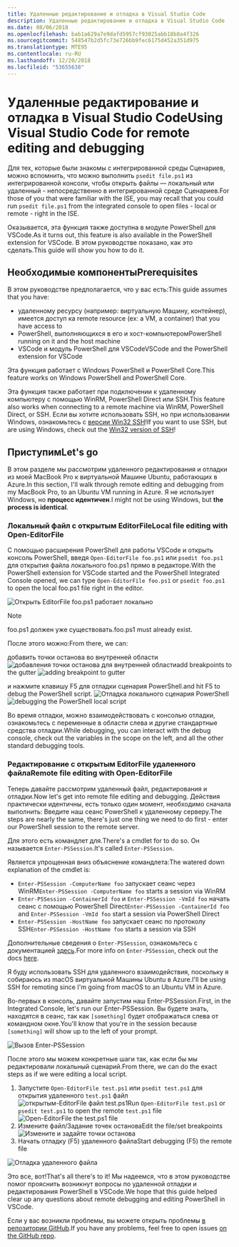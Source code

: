 ```yaml
---
title: Удаленные редактирование и отладка в Visual Studio Code
description: Удаленные редактирование и отладка в Visual Studio Code
ms.date: 08/06/2018
ms.openlocfilehash: bab1a629a7e9dafd5957cf93025abb18b8a4f326
ms.sourcegitcommit: 548547b2d5fc73e726bb9fec6175d452a351d975
ms.translationtype: MTE95
ms.contentlocale: ru-RU
ms.lasthandoff: 12/20/2018
ms.locfileid: "53655638"
---
```

# <a name="using-visual-studio-code-for-remote-editing-and-debugging"></a><span data-ttu-id="cb299-103">Удаленные редактирование и отладка в Visual Studio Code</span><span class="sxs-lookup"><span data-stu-id="cb299-103">Using Visual Studio Code for remote editing and debugging</span></span>

<span data-ttu-id="cb299-104">Для тех, которые были знакомы с интегрированной среды Сценариев, можно вспомнить, что можно выполнить `psedit file.ps1` из интегрированной консоли, чтобы открыть файлы — локальный или удаленный - непосредственно в интегрированной среде Сценариев.</span><span class="sxs-lookup"><span data-stu-id="cb299-104">For those of you that were familiar with the ISE, you may recall that you could run `psedit file.ps1` from the integrated console to open files - local or remote - right in the ISE.</span></span>

<span data-ttu-id="cb299-105">Оказывается, эта функция также доступна в модуле PowerShell для VSCode.</span><span class="sxs-lookup"><span data-stu-id="cb299-105">As it turns out, this feature is also available in the PowerShell extension for VSCode.</span></span> <span data-ttu-id="cb299-106">В этом руководстве показано, как это сделать.</span><span class="sxs-lookup"><span data-stu-id="cb299-106">This guide will show you how to do it.</span></span>

## <a name="prerequisites"></a><span data-ttu-id="cb299-107">Необходимые компоненты</span><span class="sxs-lookup"><span data-stu-id="cb299-107">Prerequisites</span></span>

<span data-ttu-id="cb299-108">В этом руководстве предполагается, что у вас есть:</span><span class="sxs-lookup"><span data-stu-id="cb299-108">This guide assumes that you have:</span></span>

- <span data-ttu-id="cb299-109">удаленному ресурсу (например: виртуальную Машину, контейнер), имеется доступ к</span><span class="sxs-lookup"><span data-stu-id="cb299-109">a remote resource (ex: a VM, a container) that you have access to</span></span>
- <span data-ttu-id="cb299-110">PowerShell, выполняющихся в его и хост-компьютером</span><span class="sxs-lookup"><span data-stu-id="cb299-110">PowerShell running on it and the host machine</span></span>
- <span data-ttu-id="cb299-111">VSCode и модуль PowerShell для VSCode</span><span class="sxs-lookup"><span data-stu-id="cb299-111">VSCode and the PowerShell extension for VSCode</span></span>

<span data-ttu-id="cb299-112">Эта функция работает с Windows PowerShell и PowerShell Core.</span><span class="sxs-lookup"><span data-stu-id="cb299-112">This feature works on Windows PowerShell and PowerShell Core.</span></span>

<span data-ttu-id="cb299-113">Эта функция также работает при подключении к удаленному компьютеру с помощью WinRM, PowerShell Direct или SSH.</span><span class="sxs-lookup"><span data-stu-id="cb299-113">This feature also works when connecting to a remote machine via WinRM, PowerShell Direct, or SSH.</span></span> <span data-ttu-id="cb299-114">Если вы хотите использовать SSH, но при использовании Windows, ознакомьтесь с [версии Win32 SSH](https://github.com/PowerShell/Win32-OpenSSH)!</span><span class="sxs-lookup"><span data-stu-id="cb299-114">If you want to use SSH, but are using Windows, check out the [Win32 version of SSH](https://github.com/PowerShell/Win32-OpenSSH)!</span></span>

## <a name="lets-go"></a><span data-ttu-id="cb299-115">Приступим</span><span class="sxs-lookup"><span data-stu-id="cb299-115">Let's go</span></span>

<span data-ttu-id="cb299-116">В этом разделе мы рассмотрим удаленного редактирования и отладки из моей MacBook Pro к виртуальной Машине Ubuntu, работающих в Azure.</span><span class="sxs-lookup"><span data-stu-id="cb299-116">In this section, I'll walk through remote editing and debugging from my MacBook Pro, to an Ubuntu VM running in Azure.</span></span> <span data-ttu-id="cb299-117">Я не использует Windows, но **процесс идентичен**.</span><span class="sxs-lookup"><span data-stu-id="cb299-117">I might not be using Windows, but **the process is identical**.</span></span>

### <a name="local-file-editing-with-open-editorfile"></a><span data-ttu-id="cb299-118">Локальный файл с открытым EditorFile</span><span class="sxs-lookup"><span data-stu-id="cb299-118">Local file editing with Open-EditorFile</span></span>

<span data-ttu-id="cb299-119">С помощью расширения PowerShell для работы VSCode и открыть консоль PowerShell, введя `Open-EditorFile foo.ps1` или `psedit foo.ps1` для открытия файла локального foo.ps1 прямо в редакторе.</span><span class="sxs-lookup"><span data-stu-id="cb299-119">With the PowerShell extension for VSCode started and the PowerShell Integrated Console opened, we can type `Open-EditorFile foo.ps1` or `psedit foo.ps1` to open the local foo.ps1 file right in the editor.</span></span>

![Открыть EditorFile foo.ps1 работает локально](https://user-images.githubusercontent.com/2644648/34895897-7c2c46ac-f79c-11e7-9410-a252aff52f13.png)

>[!NOTE]
> <span data-ttu-id="cb299-121">foo.ps1 должен уже существовать.</span><span class="sxs-lookup"><span data-stu-id="cb299-121">foo.ps1 must already exist.</span></span>

<span data-ttu-id="cb299-122">После этого можно:</span><span class="sxs-lookup"><span data-stu-id="cb299-122">From there, we can:</span></span>

<span data-ttu-id="cb299-123">добавить точки останова во внутренней области ![добавления точки останова для внутренней области](https://user-images.githubusercontent.com/2644648/34895893-7bdc38e2-f79c-11e7-8026-8ad53f9a1bad.png)</span><span class="sxs-lookup"><span data-stu-id="cb299-123">add breakpoints to the gutter ![adding breakpoint to gutter](https://user-images.githubusercontent.com/2644648/34895893-7bdc38e2-f79c-11e7-8026-8ad53f9a1bad.png)</span></span>

<span data-ttu-id="cb299-124">и нажмите клавишу F5 для отладки сценария PowerShell.</span><span class="sxs-lookup"><span data-stu-id="cb299-124">and hit F5 to debug the PowerShell script.</span></span>
<span data-ttu-id="cb299-125">![Отладка локального сценария PowerShell](https://user-images.githubusercontent.com/2644648/34895894-7bedb874-f79c-11e7-9180-7e0dc2d02af8.png)</span><span class="sxs-lookup"><span data-stu-id="cb299-125">![debugging the PowerShell local script](https://user-images.githubusercontent.com/2644648/34895894-7bedb874-f79c-11e7-9180-7e0dc2d02af8.png)</span></span>

<span data-ttu-id="cb299-126">Во время отладки, можно взаимодействовать с консолью отладки, ознакомьтесь с переменные в области слева и другие стандартные средства отладки.</span><span class="sxs-lookup"><span data-stu-id="cb299-126">While debugging, you can interact with the debug console, check out the variables in the scope on the left, and all the other standard debugging tools.</span></span>

### <a name="remote-file-editing-with-open-editorfile"></a><span data-ttu-id="cb299-127">Редактирование с открытым EditorFile удаленного файла</span><span class="sxs-lookup"><span data-stu-id="cb299-127">Remote file editing with Open-EditorFile</span></span>

<span data-ttu-id="cb299-128">Теперь давайте рассмотрим удаленный файл, редактирования и отладки.</span><span class="sxs-lookup"><span data-stu-id="cb299-128">Now let's get into remote file editing and debugging.</span></span> <span data-ttu-id="cb299-129">Действия практически идентичны, есть только один момент, необходимо сначала выполнить: Введите наш сеанс PowerShell к удаленному серверу.</span><span class="sxs-lookup"><span data-stu-id="cb299-129">The steps are nearly the same, there's just one thing we need to do first - enter our PowerShell session to the remote server.</span></span>

<span data-ttu-id="cb299-130">Для этого есть командлет для.</span><span class="sxs-lookup"><span data-stu-id="cb299-130">There's a cmdlet for to do so.</span></span> <span data-ttu-id="cb299-131">Он называется `Enter-PSSession`.</span><span class="sxs-lookup"><span data-stu-id="cb299-131">It's called `Enter-PSSession`.</span></span>

<span data-ttu-id="cb299-132">Является упрощенная вниз объяснение командлета:</span><span class="sxs-lookup"><span data-stu-id="cb299-132">The watered down explanation of the cmdlet is:</span></span>

- <span data-ttu-id="cb299-133">`Enter-PSSession -ComputerName foo` запускает сеанс через WinRM</span><span class="sxs-lookup"><span data-stu-id="cb299-133">`Enter-PSSession -ComputerName foo` starts a session via WinRM</span></span>
- <span data-ttu-id="cb299-134">`Enter-PSSession -ContainerId foo` и `Enter-PSSession -VmId foo` начать сеанс с помощью PowerShell Direct</span><span class="sxs-lookup"><span data-stu-id="cb299-134">`Enter-PSSession -ContainerId foo` and `Enter-PSSession -VmId foo` start a session via PowerShell Direct</span></span>
- <span data-ttu-id="cb299-135">`Enter-PSSession -HostName foo` запускает сеанс по протоколу SSH</span><span class="sxs-lookup"><span data-stu-id="cb299-135">`Enter-PSSession -HostName foo` starts a session via SSH</span></span>

<span data-ttu-id="cb299-136">Дополнительные сведения о `Enter-PSSession`, ознакомьтесь с документацией [здесь](https://docs.microsoft.com/en-us/powershell/module/microsoft.powershell.core/enter-pssession?view=powershell-6).</span><span class="sxs-lookup"><span data-stu-id="cb299-136">For more info on `Enter-PSSession`, check out the docs [here](https://docs.microsoft.com/en-us/powershell/module/microsoft.powershell.core/enter-pssession?view=powershell-6).</span></span>

<span data-ttu-id="cb299-137">Я буду использовать SSH для удаленного взаимодействия, поскольку я собираюсь из macOS виртуальной Машины Ubuntu в Azure.</span><span class="sxs-lookup"><span data-stu-id="cb299-137">I'll be using SSH for remoting since I'm going from macOS to an Ubuntu VM in Azure.</span></span>

<span data-ttu-id="cb299-138">Во-первых в консоль, давайте запустим наш Enter-PSSession.</span><span class="sxs-lookup"><span data-stu-id="cb299-138">First, in the Integrated Console, let's run our Enter-PSSession.</span></span> <span data-ttu-id="cb299-139">Вы будете знать, находятся в сеанс, так как `[something]` будет отображаться слева от командном окне.</span><span class="sxs-lookup"><span data-stu-id="cb299-139">You'll know that you're in the session because `[something]` will show up to the left of your prompt.</span></span>

![Вызов Enter-PSSession](https://user-images.githubusercontent.com/2644648/34895896-7c18e0bc-f79c-11e7-9b36-6f4bd0e9b0db.png)

<span data-ttu-id="cb299-141">После этого мы можем конкретные шаги так, как если бы мы редактировали локальный сценарий.</span><span class="sxs-lookup"><span data-stu-id="cb299-141">From there, we can do the exact steps as if we were editing a local script.</span></span>

1. <span data-ttu-id="cb299-142">Запустите `Open-EditorFile test.ps1` или `psedit test.ps1` для открытия удаленного `test.ps1` файл ![открытым-EditorFile файл test.ps1](https://user-images.githubusercontent.com/2644648/34895898-7c3e6a12-f79c-11e7-8bdf-549b591ecbcb.png)</span><span class="sxs-lookup"><span data-stu-id="cb299-142">Run `Open-EditorFile test.ps1` or `psedit test.ps1` to open the remote `test.ps1` file ![Open-EditorFile the test.ps1 file](https://user-images.githubusercontent.com/2644648/34895898-7c3e6a12-f79c-11e7-8bdf-549b591ecbcb.png)</span></span>
2. <span data-ttu-id="cb299-143">Измените файл/Задание точек останова</span><span class="sxs-lookup"><span data-stu-id="cb299-143">Edit the file/set breakpoints</span></span> ![Измените и задайте точки останова](https://user-images.githubusercontent.com/2644648/34895892-7bb68246-f79c-11e7-8c0a-c2121773afbb.png)
3. <span data-ttu-id="cb299-145">Начать отладку (F5) удаленного файла</span><span class="sxs-lookup"><span data-stu-id="cb299-145">Start debugging (F5) the remote file</span></span>

![Отладка удаленного файла](https://user-images.githubusercontent.com/2644648/34895895-7c040782-f79c-11e7-93ea-47724fa5c10d.png)

<span data-ttu-id="cb299-147">Это все, вот!</span><span class="sxs-lookup"><span data-stu-id="cb299-147">That's all there's to it!</span></span> <span data-ttu-id="cb299-148">Мы надеемся, что в этом руководстве помог прояснить возникнут вопросы по удаленной отладки и редактирования PowerShell в VSCode.</span><span class="sxs-lookup"><span data-stu-id="cb299-148">We hope that this guide helped clear up any questions about remote debugging and editing PowerShell in VSCode.</span></span>

<span data-ttu-id="cb299-149">Если у вас возникли проблемы, вы можете открыть проблемы [в репозитории GitHub](http://github.com/powershell/vscode-powershell).</span><span class="sxs-lookup"><span data-stu-id="cb299-149">If you have any problems, feel free to open issues [on the GitHub repo](http://github.com/powershell/vscode-powershell).</span></span>
